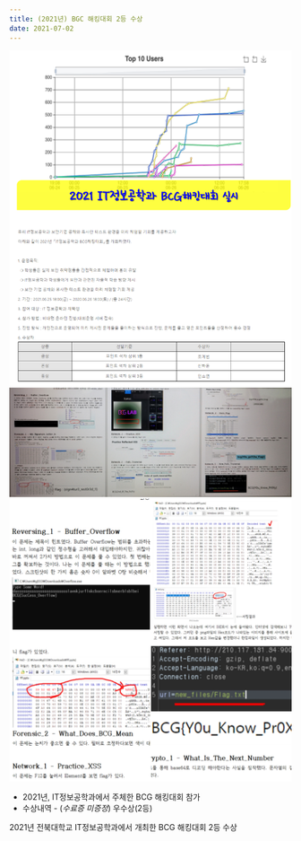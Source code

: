 ```yaml
---
title: (2021년) BGC 해킹대회 2등 수상
date: 2021-07-02
---
```




<!--more-->

![BCG 해킹대회 수상 사진](bcg해킹대회.png)
![BCG 해킹대회 수상 사진](bcg2.jpg)
![BCG 해킹대회 수상 사진](bcg1.jpg)

- 2021년, IT정보공학과에서 주체한 BCG 해킹대회 참가
- 수상내역 - (*수료증 미증정*) 우수상(2등)

2021년 전북대학교 IT정보공학과에서 개최한 BCG 해킹대회 2등 수상

